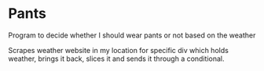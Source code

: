 # Pants
Program to decide whether I should wear pants or not based on the weather

  Scrapes weather website in my location for specific div which holds weather,
  brings it back, slices it and sends it through a conditional. 

